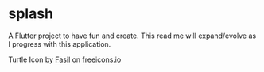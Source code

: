 # splash

A Flutter project to have fun and create. This read me will expand/evolve as I progress with this application. 

Turtle Icon by <a href="https://freeicons.io/profile/722">Fasil</a> on <a href="https://freeicons.io">freeicons.io</a>
                                